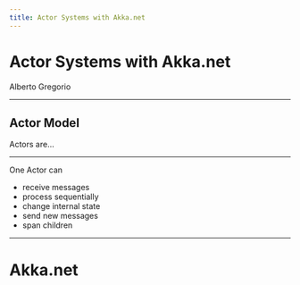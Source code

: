 ```yaml
---
title: Actor Systems with Akka.net
---
```



# Actor Systems with Akka.net

Alberto Gregorio

---

## Actor Model

Actors are...

----

One Actor can

- receive messages
- process sequentially
- change internal state
- send new messages
- span children

---


# Akka.net
